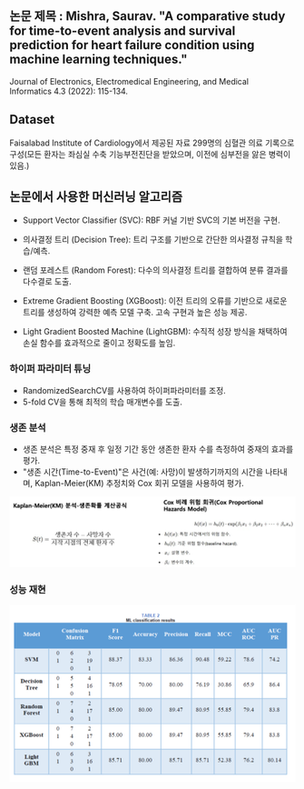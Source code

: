 ## 논문 제목 : Mishra, Saurav. "A comparative study for time-to-event analysis and survival prediction for heart failure condition using machine learning techniques." 

Journal of Electronics, Electromedical Engineering, and Medical Informatics 4.3 (2022): 115-134.

## Dataset

Faisalabad Institute of Cardiology에서 제공된 자료
299명의 심혈관 의료 기록으로 구성(모든 환자는 좌심실 수축 기능부전진단을 받았으며, 이전에 심부전을 앓은 병력이 있음.)

## 논문에서 사용한 머신러닝 알고리즘

- Support Vector Classifier (SVC):
  RBF 커널 기반 SVC의 기본 버전을 구현.

- 의사결정 트리 (Decision Tree):
  트리 구조를 기반으로 간단한 의사결정 규칙을 학습/예측.
- 랜덤 포레스트 (Random Forest):
  다수의 의사결정 트리를 결합하여 분류 결과를 다수결로 도출.
- Extreme Gradient Boosting (XGBoost):
  이전 트리의 오류를 기반으로 새로운 트리를 생성하여 강력한 예측 모델 구축.
  고속 구현과 높은 성능 제공.
- Light Gradient Boosted Machine (LightGBM):
  수직적 성장 방식을 채택하여 손실 함수를 효과적으로 줄이고 정확도를 높임.

### 하이퍼 파라미터 튜닝

- RandomizedSearchCV를 사용하여 하이퍼파라미터를 조정.
- 5-fold CV을 통해 최적의 학습 매개변수를 도출.

### 생존 분석

- 생존 분석은 특정 중재 후 일정 기간 동안 생존한 환자 수를 측정하여 중재의 효과를 평가.
- "생존 시간(Time-to-Event)"은 사건(예: 사망)이 발생하기까지의 시간을 나타내며, Kaplan-Meier(KM) 추정치와 Cox 회귀 모델을 사용하여 평가.

![alt text](image.png)

### 성능 재현

![alt text](image-1.png)
